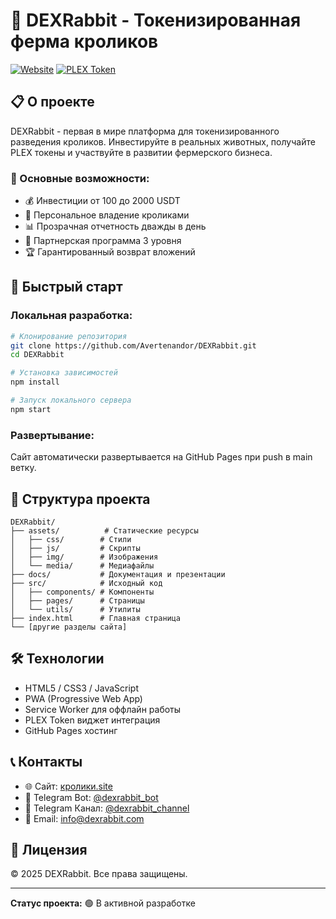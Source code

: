 # 🐰 DEXRabbit - Токенизированная ферма кроликов

[![Website](https://img.shields.io/badge/Website-Live-green)](https://xn--80apagbbfxgmuj4j.site/)
[![PLEX Token](https://img.shields.io/badge/PLEX-BSC-yellow)](https://www.geckoterminal.com/ru/bsc/pools/0x41d9650faf3341cbf8947fd8063a1fc88dbf1889)

## 📋 О проекте

DEXRabbit - первая в мире платформа для токенизированного разведения кроликов. Инвестируйте в реальных животных, получайте PLEX токены и участвуйте в развитии фермерского бизнеса.

### 🎯 Основные возможности:
- 💰 Инвестиции от 100 до 2000 USDT
- 🐰 Персональное владение кроликами
- 📊 Прозрачная отчетность дважды в день
- 🤝 Партнерская программа 3 уровня
- 🏆 Гарантированный возврат вложений

## 🚀 Быстрый старт

### Локальная разработка:
```bash
# Клонирование репозитория
git clone https://github.com/Avertenandor/DEXRabbit.git
cd DEXRabbit

# Установка зависимостей
npm install

# Запуск локального сервера
npm start
```

### Развертывание:
Сайт автоматически развертывается на GitHub Pages при push в main ветку.

## 📁 Структура проекта

```
DEXRabbit/
├── assets/          # Статические ресурсы
│   ├── css/        # Стили
│   ├── js/         # Скрипты
│   ├── img/        # Изображения
│   └── media/      # Медиафайлы
├── docs/           # Документация и презентации
├── src/            # Исходный код
│   ├── components/ # Компоненты
│   ├── pages/      # Страницы
│   └── utils/      # Утилиты
├── index.html      # Главная страница
└── [другие разделы сайта]
```

## 🛠 Технологии

- HTML5 / CSS3 / JavaScript
- PWA (Progressive Web App)
- Service Worker для оффлайн работы
- PLEX Token виджет интеграция
- GitHub Pages хостинг

## 📞 Контакты

- 🌐 Сайт: [кролики.site](https://xn--80apagbbfxgmuj4j.site/)
- 📱 Telegram Bot: [@dexrabbit_bot](https://t.me/dexrabbit_bot)
- 📢 Telegram Канал: [@dexrabbit_channel](https://t.me/dexrabbit_channel)
- 📧 Email: info@dexrabbit.com

## 📄 Лицензия

© 2025 DEXRabbit. Все права защищены.

---

**Статус проекта:** 🟢 В активной разработке

